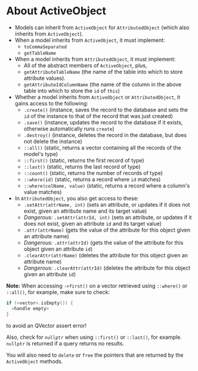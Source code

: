 # About ActiveObject
  - Models can inherit from `ActiveObject` for `AttributedObject` (which also inherits from `ActiveObject`).
  - When a model inherits from `ActiveObject`, it must implement:
    - `toCommaSeparated`
    - `getTableName`
  - When a model inherits from `AttributedObject`, it must implement:
    - All of the abstract members of `ActiveObject`, plus,
    - `getAttributeTableName` (the name of the table into which to store attribute values).
    - `getAttributeIdColumnName` (the name of the column in the above table into which to store the `id` of `this`)
  - Whether a model inherits from `ActiveObject` or `AttributedObject`, it gains access to the following:
    - `.create()` (instance, saves the record to the database and sets the `id` of the instance to that of the record that was just created)
    - `.save()` (instance, updates the record to the database if it exists, otherwise automatically runs `create`)
    - `.destroy()` (instance, deletes the record in the database, but does not delete the instance)
    - `::all()` (static, returns a vector containing all the records of the model's type)
    - `::first()` (static, returns the first record of type)
    - `::last()` (static, returns the last record of type)
    - `::count()` (static, returns the number of records of type)
    - `::where(id)` (static, returns a record where `id` matches)
    - `::where(colName, value)` (static, returns a record where a column's value matches)
  - In `AttributedObject`, you also get access to these:
    - `.setAttr(attrName, int)` (sets an attribute, or updates if it does not exist, given an attribute name and its target value)
    - _Dangerous:_ `.setAttr(attrId, int)` (sets an attribute, or updates if it does not exist, given an attribute `id` and its target value)
    - `.attr(attrName)` (gets the value of the attribute for this object given an attribute name)
    - _Dangerous:_ `.attr(attrId)` (gets the value of the attribute for this object given an attribute `id`)
    - `.clearAttr(attrName)` (deletes the attribute for this object given an attribute name)
    - _Dangerous:_ `.clearAttr(attrId)` (deletes the attribute for this object given an attribute `id`)

**Note:**
When accessing `->first()` on a vector retrieved using `::where()` or `::all()`, for example, make sure to check:
```cpp
if (<vector>.isEmpty()) {
  <handle empty>
}
```
to avoid an QVector assert error!

Also, check for `nullptr` when using `::first()` or `::last()`, for example.  `nullptr` is returned if a query returns no results.

You will also need to `delete` or `free` the pointers that are returned by the `ActiveObject` methods.

